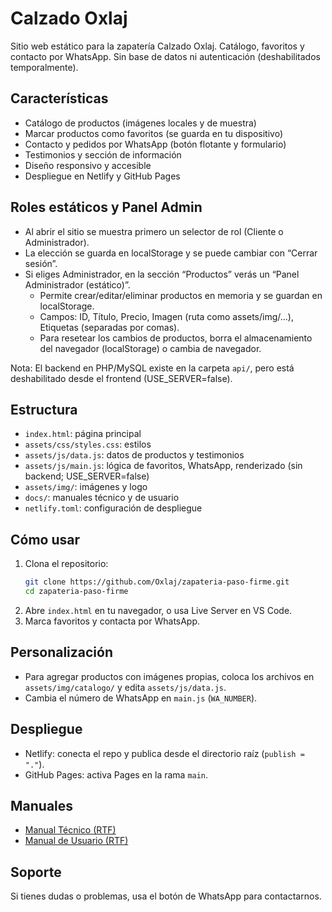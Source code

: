 # Calzado Oxlaj
Sitio web estático para la zapatería Calzado Oxlaj. Catálogo, favoritos y contacto por WhatsApp. Sin base de datos ni autenticación (deshabilitados temporalmente).

## Características
- Catálogo de productos (imágenes locales y de muestra)
- Marcar productos como favoritos (se guarda en tu dispositivo)
- Contacto y pedidos por WhatsApp (botón flotante y formulario)
- Testimonios y sección de información
- Diseño responsivo y accesible
- Despliegue en Netlify y GitHub Pages

## Roles estáticos y Panel Admin
- Al abrir el sitio se muestra primero un selector de rol (Cliente o Administrador).
- La elección se guarda en localStorage y se puede cambiar con “Cerrar sesión”.
- Si eliges Administrador, en la sección “Productos” verás un “Panel Administrador (estático)”.
   - Permite crear/editar/eliminar productos en memoria y se guardan en localStorage.
   - Campos: ID, Título, Precio, Imagen (ruta como assets/img/...), Etiquetas (separadas por comas).
   - Para resetear los cambios de productos, borra el almacenamiento del navegador (localStorage) o cambia de navegador.

Nota: El backend en PHP/MySQL existe en la carpeta `api/`, pero está deshabilitado desde el frontend (USE_SERVER=false).

## Estructura
- `index.html`: página principal
- `assets/css/styles.css`: estilos
- `assets/js/data.js`: datos de productos y testimonios
- `assets/js/main.js`: lógica de favoritos, WhatsApp, renderizado (sin backend; USE_SERVER=false)
- `assets/img/`: imágenes y logo
- `docs/`: manuales técnico y de usuario
- `netlify.toml`: configuración de despliegue

## Cómo usar
1. Clona el repositorio:
   ```sh
   git clone https://github.com/Oxlaj/zapateria-paso-firme.git
   cd zapateria-paso-firme
   ```
2. Abre `index.html` en tu navegador, o usa Live Server en VS Code.
3. Marca favoritos y contacta por WhatsApp.

## Personalización
- Para agregar productos con imágenes propias, coloca los archivos en `assets/img/catalogo/` y edita `assets/js/data.js`.
- Cambia el número de WhatsApp en `main.js` (`WA_NUMBER`).

## Despliegue
- Netlify: conecta el repo y publica desde el directorio raíz (`publish = "."`).
- GitHub Pages: activa Pages en la rama `main`.

## Manuales
- [Manual Técnico (RTF)](docs/Manual_Tecnico_Calzado_Oxlaj.rtf)
- [Manual de Usuario (RTF)](docs/Manual_de_Usuario_Calzado_Oxlaj.rtf)

## Soporte
Si tienes dudas o problemas, usa el botón de WhatsApp para contactarnos.
